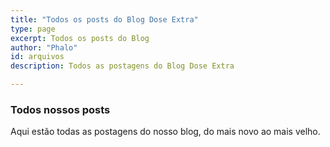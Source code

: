 ```yaml
---
title: "Todos os posts do Blog Dose Extra"
type: page
excerpt: Todos os posts do Blog
author: "Phalo"
id: arquivos
description: Todos as postagens do Blog Dose Extra

---
```

### Todos nossos posts
Aqui estão todas as postagens do nosso blog, do mais novo ao mais velho.<br>
